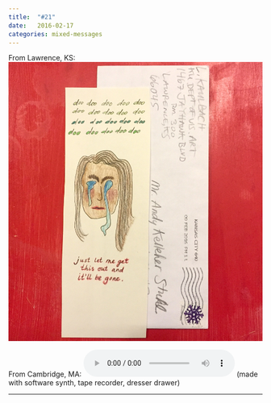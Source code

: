 ```yaml
---
title:  "#21"
date:   2016-02-17
categories: mixed-messages
---
```

From Lawrence, KS:
![](/assets/mm/2-17-16.jpg) 


From Cambridge, MA:
<audio controls="controls">
	<a href="/assets/mm/2-17-16.mp3">2-17-16.mp3</a>
	<source src="/assets/mm/2-17-16.mp3" type="audio/wav">
</audio>
(made with software synth, tape recorder, dresser drawer)

***